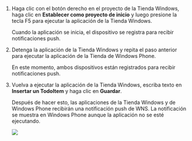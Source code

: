 
1. Haga clic con el botón derecho en el proyecto de la Tienda Windows, haga clic en **Establecer como proyecto de inicio** y luego presione la tecla F5 para ejecutar la aplicación de la Tienda Windows.
	
	Cuando la aplicación se inicia, el dispositivo se registra para recibir notificaciones push.

2. Detenga la aplicación de la Tienda Windows y repita el paso anterior para ejecutar la aplicación de la Tienda de Windows Phone.

	En este momento, ambos dispositivos están registrados para recibir notificaciones push.

3. Vuelva a ejecutar la aplicación de la Tienda Windows, escriba texto en **Insertar un TodoItem** y haga clic en **Guardar**.

   	Después de hacer esto, las aplicaciones de la Tienda Windows y de Windows Phone recibirán una notificación push de WNS. La notificación se muestra en Windows Phone aunque la aplicación no se esté ejecutando.

   	![](./media/app-service-mobile-windows-universal-test-push-preview/mobile-quickstart-push5-wp8.png)

<!---HONumber=August15_HO8-->